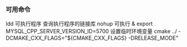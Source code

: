 ### 可用命令
ldd 可执行程序  查询执行程序的链接库
nohup 可执行 &
export MYSQL_CPP_SERVER_VERSION_ID=5700     设置临时环境变量
cmake ../ -DCMAKE_CXX_FLAGS="${CMAKE_CXX_FLAGS} -DRELEASE_MODE"